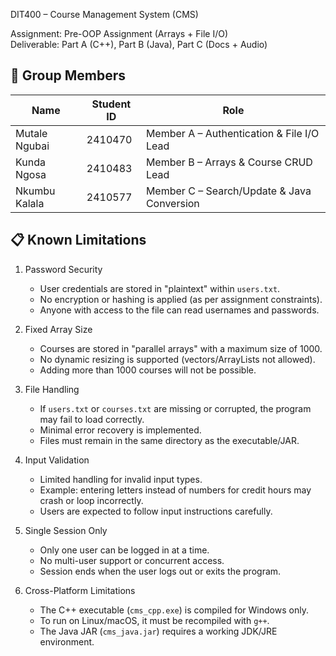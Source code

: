 DIT400 – Course Management System (CMS)

Assignment: Pre-OOP Assignment (Arrays + File I/O)  
Deliverable: Part A (C++), Part B (Java), Part C (Docs + Audio)  


## 👥 Group Members

| Name           | Student ID  | Role                                          |
|--------------  |-------------|-----------------------------------------------|
| Mutale Ngubai  | 2410470     | Member A – Authentication & File I/O Lead     |
| Kunda Ngosa    | 2410483     | Member B – Arrays & Course CRUD Lead          |
| Nkumbu Kalala  | 2410577     | Member C – Search/Update & Java Conversion    |



## 📋 Known Limitations

1. Password Security
   - User credentials are stored in "plaintext" within `users.txt`.  
   - No encryption or hashing is applied (as per assignment constraints).  
   - Anyone with access to the file can read usernames and passwords.

2. Fixed Array Size
   - Courses are stored in "parallel arrays" with a maximum size of 1000.  
   - No dynamic resizing is supported (vectors/ArrayLists not allowed).  
   - Adding more than 1000 courses will not be possible.

3. File Handling
   - If `users.txt` or `courses.txt` are missing or corrupted, the program may fail to load correctly.  
   - Minimal error recovery is implemented.  
   - Files must remain in the same directory as the executable/JAR.

4. Input Validation
   - Limited handling for invalid input types.  
   - Example: entering letters instead of numbers for credit hours may crash or loop incorrectly.  
   - Users are expected to follow input instructions carefully.

5. Single Session Only
   - Only one user can be logged in at a time.  
   - No multi-user support or concurrent access.  
   - Session ends when the user logs out or exits the program.

6. Cross-Platform Limitations
   - The C++ executable (`cms_cpp.exe`) is compiled for Windows only.  
   - To run on Linux/macOS, it must be recompiled with `g++`.  
   - The Java JAR (`cms_java.jar`) requires a working JDK/JRE environment.


